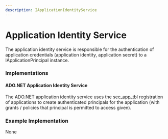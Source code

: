 ```yaml
---
description: IApplicationIdentityService
---
```


# Application Identity Service

The application identity service is responsible for the authentication of application credentials \(application identity, application secret\) to a IApplicationPrincipal instance.

### Implementations

#### ADO.NET Application Identity Service

The ADO.NET application identity service uses the sec\_app\_tbl registration of applications to create authenticated principals for the application \(with grants / policies that principal is permitted to access given\).

### Example Implementation

None



